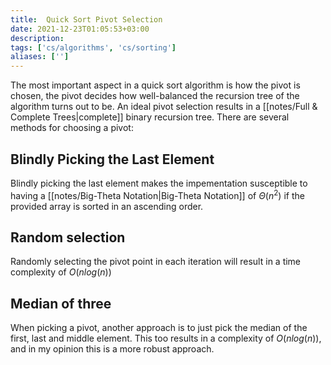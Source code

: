 ```yaml
---
title:  Quick Sort Pivot Selection
date: 2021-12-23T01:05:53+03:00
description: 
tags: ['cs/algorithms', 'cs/sorting']
aliases: ['']
---
```

The most important aspect in a quick sort algorithm is how the pivot is chosen, the pivot decides how well-balanced the recursion tree of the algorithm turns out to be. An ideal pivot selection results in a [[notes/Full & Complete Trees|complete]] binary recursion tree. There are several methods for choosing a pivot:

## Blindly Picking the Last Element
Blindly picking the last element makes the impementation susceptible to having a [[notes/Big-Theta Notation|Big-Theta Notation]] of $\Theta(n^2)$ if the provided array is sorted in an ascending order.

## Random selection
Randomly selecting the pivot point in each iteration will result in a time complexity of $O(nlog(n))$

## Median of three
When picking a pivot, another approach is to just pick the median of the first, last and middle element. This too results in a complexity of $O(nlog(n))$, and in my opinion this is a more robust approach.